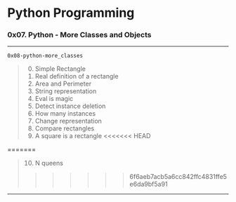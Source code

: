 # Python Programming
### 0x07. Python - More Classes and Objects
---
`0x08-python-more_classes`
> 0. Simple Rectangle
> 1. Real definition of a rectangle
> 2. Area and Perimeter
> 3. String representation
> 4. Eval is magic
> 5. Detect instance deletion
> 6. How many instances
> 7. Change representation
> 8. Compare rectangles
> 9. A square is a rectangle
<<<<<<< HEAD

=======
> 10. N queens
>>>>>>> 6f6aeb7acb5a6cc842ffc4831ffe5e6da9bf5a91
---
